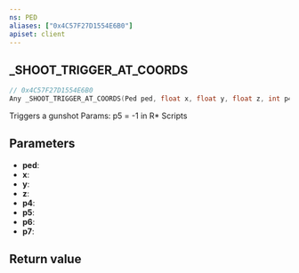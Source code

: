 ```yaml
---
ns: PED
aliases: ["0x4C57F27D1554E6B0"]
apiset: client
---
```

## _SHOOT_TRIGGER_AT_COORDS

```c
// 0x4C57F27D1554E6B0
Any _SHOOT_TRIGGER_AT_COORDS(Ped ped, float x, float y, float z, int p4, float p5, int p6, float p7);
```

Triggers a gunshot
Params: p5 = -1 in R* Scripts

## Parameters
* **ped**:
* **x**:
* **y**:
* **z**:
* **p4**:
* **p5**:
* **p6**:
* **p7**:

## Return value